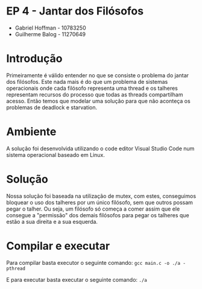 # EP 4 - Jantar dos Filósofos

- Gabriel Hoffman - 10783250
- Guilherme Balog - 11270649

# Introdução
Primeiramente é válido entender no que se consiste o problema do jantar dos filósofos.
Este nada mais é do que um problema de sistemas operacionais onde cada filósofo representa uma thread e os talheres representam recursos do processo que todas as threads compartilham acesso. Então temos que modelar uma solução para que não aconteça os problemas de deadlock e starvation.

# Ambiente
A solução foi desenvolvida utilizando o code editor Visual Studio Code num sistema operacional baseado em Linux.

# Solução
Nossa solução foi baseada na utilização de mutex, com estes, conseguimos bloquear o uso dos talheres por um único filósofo, sem que outros possam pegar o talher.
Ou seja, um filósofo só começa a comer assim que ele consegue a "permissão" dos demais filósofos para pegar os talheres que estão a sua direita e a sua esquerda.

# Compilar e executar
Para compilar basta executor o seguinte comando:
`gcc main.c -o ./a -pthread`

E para executar basta executar o seguinte comando:
`./a`